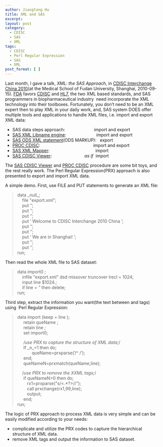 ```yaml
---
author: Jiangtang Hu
title: XML and SAS
excerpt:
layout: post
category:
  - CDISC
  - SAS
  - XML
tags:
  - CDISC
  - Perl Regular Expression
  - SAS
  - XML
post_format: [ ]
---
```

Last month, I gave a talk, *XML: the SAS Approach*, in [CDISC Interchange China 2010][1](at the Medical School of Fudan University, Shanghai, 2010-09-15). [FDA][2] favors [CDISC][3] and [HL7][4], the two XML based standards, and SAS programmers in biopharmaceutical industry  need incorporate the XML technology into their toolboxes. Fortunately, you don’t need to be an XML expert then to play XML in your daily work, and, SAS system DOES offer multiple tools and applications to handle XML files, i.e. import and export XML data:

*   SAS data steps approach:                        import and export 
*   [SAS XML Libname engine][5]:                         import and export 
*   [SAS ODS XML statement][6](ODS MARKUP):   export 
*   [PROC CDISC][7]:                                            import and export 
*   [SAS XML Mapper][8]:                                      import 
*   [SAS CDISC Viewer][9]:                           *as if*  import 

The [SAS CDISC Viewer][9] and [PROC CDISC][7] procedure are some bit toys, and the rest really work. The Perl Regular Expression(PRX) approach is also presented to export and import XML data. 

A simple demo. First, use FILE and PUT statements to generate an XML file:

> data \_null\_;   
>     file "export.xml";   
>     put ‘<?xml version="1.0" encoding="windows-1252" ?>’;   
>     put ‘<ROWSET>’;   
>     put ‘<ROW>’;   
>     put ‘<text> Welcome to CDISC Interchange 2010 China </text>’;   
>     put ‘</ROW>’;   
>     put ‘<ROW>’;   
>     put ‘<text> We are in Shanghai! </text>’;   
>     put ‘</ROW>’;   
>     put ‘</ROWSET>’;    
> run;

Then read the whole XML file to SAS dataset:

> data import0 ;   
>     infile "export.xml" dsd missover truncover lrecl = 1024;   
>     input line $1024.;   
>     if line = ” then delete;   
> run;

Third step, extract the information you want(the text between <text> and </text> tags) using  Perl Regular Expression:

> data import (keep = line );   
>      retain queName ;   
>      retain line ;   
>      set import0;      
> 
>      /*use PRX to capture the structure of XML data;*/   
>      If \_n\_=1 then do;   
>             queName=prxparse(‘/^<text> /’);   
>      end;   
>      queNameN=prxmatch(queName,line); 
> 
>     /*use PRX to remove the XXML tags;*/   
>      if queNameN>0 then do;   
>         rx1=prxparse("s/<.*?>//");   
>         call prxchange(rx1,99,line);   
>         output;   
>      end;        
> run;

The logic of PRX approach to process XML data is very simple and can be easily modified according to your needs:

*   complicate and utilize the PRX codes to capture the hierarchical structure of XML data. 
*   remove XML tags and output the information to SAS dataset.

 [1]: http://www.cdisc.org/interchange-china#2329
 [2]: http://www.fda.gov/
 [3]: http://www.cdisc.org/
 [4]: http://www.hl7.org/
 [5]: http://support.sas.com/rnd/base/xmlengine/sxle913/index.html
 [6]: http://support.sas.com/rnd/base/ods/odsmarkup/odsxml/
 [7]: http://support.sas.com/rnd/base/cdisc/proccdisc/index.html
 [8]: http://www.sas.com/apps/demosdownloads/92_SDL_sysdep.jsp;jsessionid=75E543A04B4ED91EFE8B8D16B73954A1.tc4j3apps1?packageID=000513&jmpflag=N
 [9]: http://www.sas.com/apps/demosdownloads/cdiscviewer_PROD__sysdep.jsp;jsessionid=75E543A04B4ED91EFE8B8D16B73954A1.tc4j3apps1?packageID=000343&jmpflag=N